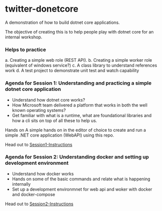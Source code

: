 # twitter-donetcore

A demonstration of how to build dotnet core applications.

The objective of creating this is to help people play with dotnet core for an internal workshop.


### Helps to practice
a. Creating a simple web role (REST API).
b. Creating a simple worker role (equivalent of windows service?)
c. A class library to understand references work
d. A test project to demonstrate unit test and watch capability

### Agenda for Session 1: Understanding and practicing a simple dotnet core application

* Understand how dotnet core works?
* How Microsoft team delivered a platform that works in both the well known operating systems?
* Get familiar with what is a runtime, what are foundational libraries and how a cli sits on top of all these to help us.

Hands on
A simple hands on in the editor of choice to create and run a simple .NET core application (WebAPI) using this repo.

Head out to [Session1-Instructions](/Session1-Instructions.md)

### Agenda for Session 2: Understanding docker and setting up development environment

* Understand how docker works
* Hands on some of the basic commands and relate what is happening internally
* Set up a development environmnet for web api and woker with docker and docker-compose

Head out to [Session2-Instructions](/Session2-Instructions.md)
